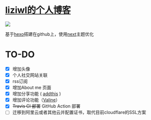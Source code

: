 # [liziwl的个人博客](https://blog.liziwl.cn/)
[![](https://github.com/liziwl/liziwl.github.io/workflows/Hexo-make/badge.svg)](https://github.com/liziwl/liziwl.github.io/actions)

基于[hexo](https://hexo.io/)搭建在github上，使用[next](http://theme-next.iissnan.com/)主题优化

# TO-DO
- [x] 增加头像
- [x] 个人社交网站关联
- [x] rss订阅
- [x] 增加About me 页面
- [x] 增加分享功能 ( [addthis](https://www.addthis.com) )
- [x] 增加评论功能（[Valine](https://valine.js.org)）
- [x] ~~Travis CI 部署~~ GitHub Action 部署
- [ ] 迁移到阿里云或者其他云并配置证书，取代目前cloudflare的SSL方案
